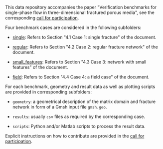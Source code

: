 This data repository accompanies the paper
"Verification benchmarks for single-phase flow in three-dimensional fractured porous media",
see the corresponding [call for participation](https://arxiv.org/abs/1809.06926).

Four benchmark cases are considered in the following subfolders:

* [single](single):  Refers to Section "4.1 Case 1: single fracture" of the document.

* [regular](regular): Refers to Section "4.2 Case 2: regular fracture network" of the document.

* [small_features](small_features):  Refers to Section "4.3 Case 3: network with small features" of the document.

* [field](field):  Refers to Section "4.4 Case 4: a field case" of the document.

For each benchmark, geometry and result data as well as plotting scripts are provided in corresponding subfolders:

* `geometry`: a geometrical description of the matrix domain and fracture network
in form of a Gmsh input file `gmsh.geo`.

* `results`: usually `csv` files as required by the corresponding case.

* `scripts`: Python and/or Matlab scripts to process the result data.

Explicit instructions on how to contribute are provided in the [call for participation](https://arxiv.org/abs/1809.06926).